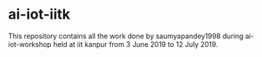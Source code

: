 # ai-iot-iitk
This repository contains all the work done by saumyapandey1998 during ai-iot-workshop held at iit kanpur from 3 June 2019 to 12 July 2019.


